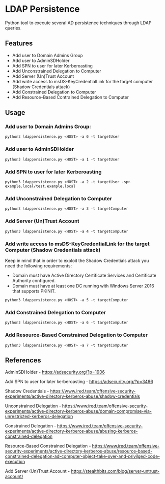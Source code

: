 # LDAP Persistence
Python tool to execute several AD persistence techniques through LDAP queries.

## Features

- Add user to Domain Admins Group
- Add user to AdminSDHolder
- Add SPN to user for later Kerberoasting
- Add Unconstrained Delegation to Computer
- Add Server (Un)Trust Account
- Add write access to msDS-KeyCredentialLink for the target computer (Shadow Credentials attack)
- Add Constrained Delegation to Computer
- Add Resource-Based Contrained Delegation to Computer

## Usage

### Add user to Domain Admins Group:

```
python3 ldappersistence.py <HOST> -a 0 -t targetUser
```

### Add user to AdminSDHolder

```
python3 ldappersistence.py <HOST> -a 1 -t targetUser 
```

### Add SPN to user for later Kerberoasting

```
python3 ldappersistence.py <HOST> -a 2 -t targetUser -spn example.local/test.example.local
```

### Add Unconstrained Delegation to Computer

```
python3 ldappersistence.py <HOST> -a 3 -t targetComputer
```

### Add Server (Un)Trust Account

```
python3 ldappersistence.py <HOST> -a 4 -t targetComputer
```

### Add write access to msDS-KeyCredentialLink for the target Computer (Shadow Credentials attack)

Keep in mind that in order to exploit the Shadow Credentials attack you need the following requirements:
- Domain must have Active Directory Certificate Services and Certificate Authority configured.
- Domain must have at least one DC running with Windows Server 2016 that supports PKINIT.

```
python3 ldappersistence.py <HOST> -a 5 -t targetComputer
```

### Add Constrained Delegation to Computer

```
python3 ldappersistence.py <HOST> -a 6 -t targetComputer
```

### Add Resource-Based Constrained Delegation to Computer

```
python3 ldappersistence.py <HOST> -a 7 -t targetComputer
```

## References

AdminSDHolder - https://adsecurity.org/?p=1906

Add SPN to user for later kerberoasting - https://adsecurity.org/?p=3466

Shadow Credentials - https://www.ired.team/offensive-security-experiments/active-directory-kerberos-abuse/shadow-credentials

Unconstrained Delegation - https://www.ired.team/offensive-security-experiments/active-directory-kerberos-abuse/domain-compromise-via-unrestricted-kerberos-delegation

Constrained Delegation - https://www.ired.team/offensive-security-experiments/active-directory-kerberos-abuse/abusing-kerberos-constrained-delegation

Resource-Based Constrained Delegation - https://www.ired.team/offensive-security-experiments/active-directory-kerberos-abuse/resource-based-constrained-delegation-ad-computer-object-take-over-and-privilged-code-execution

Add Server (Un)Trust Account - https://stealthbits.com/blog/server-untrust-account/
